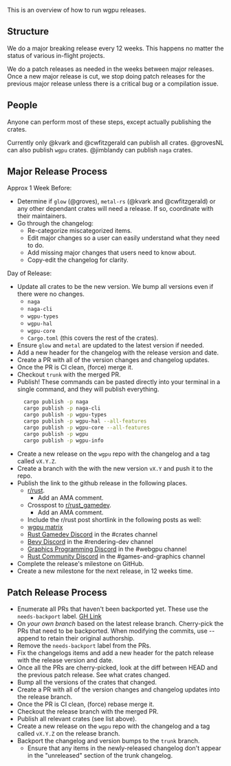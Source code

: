This is an overview of how to run wgpu releases.

## Structure

We do a major breaking release every 12 weeks. This happens no matter the status of various in-flight projects.

We do a patch releases as needed in the weeks between major releases. Once a new major release is cut, we stop doing patch releases for the previous major release unless there is a critical bug or a compilation issue.

## People

Anyone can perform most of these steps, except actually publishing the crates.

Currently only @kvark and @cwfitzgerald can publish all crates. @grovesNL can also publish `wgpu` crates. @jimblandy can publish `naga` crates.

## Major Release Process

Approx 1 Week Before:
- Determine if `glow` (@groves), `metal-rs` (@kvark and @cwfitzgerald) or any other dependant crates will need a release. If so, coordinate with their maintainers.
- Go through the changelog:
  - Re-categorize miscategorized items.
  - Edit major changes so a user can easily understand what they need to do.
  - Add missing major changes that users need to know about.
  - Copy-edit the changelog for clarity.

Day of Release:
- Update all crates to be the new version. We bump all versions even if there were no changes.
  - `naga`
  - `naga-cli`
  - `wgpu-types`
  - `wgpu-hal`
  - `wgpu-core`
  - `Cargo.toml` (this covers the rest of the crates).
- Ensure `glow` and `metal` are updated to the latest version if needed.
- Add a new header for the changelog with the release version and date.
- Create a PR with all of the version changes and changelog updates.
- Once the PR is CI clean, (force) merge it.
- Checkout `trunk` with the merged PR.
- Publish! These commands can be pasted directly into your terminal in a single command, and they will publish everything.
  ```bash
    cargo publish -p naga
    cargo publish -p naga-cli
    cargo publish -p wgpu-types
    cargo publish -p wgpu-hal --all-features
    cargo publish -p wgpu-core --all-features
    cargo publish -p wgpu
    cargo publish -p wgpu-info
  ```
- Create a new release on the `wgpu` repo with the changelog and a tag called `vX.Y.Z`.
- Create a branch with the with the new version `vX.Y` and push it to the repo.
- Publish the link to the github release in the following places.
  - [r/rust](https://www.reddit.com/r/rust/).
    - Add an AMA comment.
  - Crosspost to [r/rust_gamedev](https://www.reddit.com/r/rust_gamedev/).
    - Add an AMA comment.
  - Include the r/rust post shortlink in the following posts as well:
  - [wgpu matrix](https://matrix.to/#/#wgpu:matrix.org)
  - [Rust Gamedev Discord](https://discord.gg/yNtPTb2) in the #crates channel
  - [Bevy Discord](https://discord.com/invite/bevy) in the #rendering-dev channel
  - [Graphics Programming Discord](https://discord.gg/6mgNGk7) in the #webgpu channel
  - [Rust Community Discord](https://discord.gg/rust-lang-community) in the #games-and-graphics channel
- Complete the release's milestone on GitHub.
- Create a new milestone for the next release, in 12 weeks time.

## Patch Release Process
- Enumerate all PRs that haven't been backported yet. These use the `needs-backport` label. [GH Link](https://github.com/gfx-rs/wgpu/issues?q=label%3A%22PR%3A+needs+back-porting)
- On _your own branch_ based on the latest release branch. Cherry-pick the PRs that need to be backported. When modifying the commits, use --append to retain their original authorship.
- Remove the `needs-backport` label from the PRs.
- Fix the changelogs items and add a new header for the patch release with the release version and date.
- Once all the PRs are cherry-picked, look at the diff between HEAD and the previous patch release. See what crates changed.
- Bump all the versions of the crates that changed.
- Create a PR with all of the version changes and changelog updates into the release branch.
- Once the PR is CI clean, (force) rebase merge it.
- Checkout the release branch with the merged PR.
- Publish all relevant crates (see list above).
- Create a new release on the `wgpu` repo with the changelog and a tag called `vX.Y.Z` on the release branch.
- Backport the changelog and version bumps to the `trunk` branch.
  - Ensure that any items in the newly-released changelog don't appear in the "unreleased" section of the trunk changelog.
